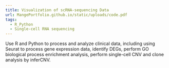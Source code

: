 ```yaml
---
title: Visualization of scRNA-sequencing Data
url: MangePortfolio.github.io/static/uploads/code.pdf
tags:
  - R_Python
  - Single-cell RNA sequencing
---
```


Use R and Python to process and analyze clinical data, including using Seurat to process gene expression data, identify DEGs, perform GO biological process enrichment analysis, perform single-cell CNV and clone analysis by inferCNV.



